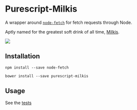 # Purescript-Milkis

A wrapper around [`node-fetch`](https://github.com/bitinn/node-fetch) for fetch requests through Node.

Aptly named for the greatest soft drink of all time, [Milkis](https://en.wikipedia.org/wiki/Milkis).

![](https://upload.wikimedia.org/wikipedia/commons/f/f3/1006_milkis_lotte.jpg)

## Installation

`npm install --save node-fetch`

`bower install --save purescript-milkis`

## Usage

See the [tests](./tests/Main.purs)

